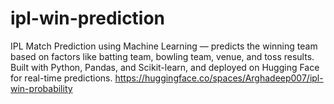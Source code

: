 # ipl-win-prediction
IPL Match Prediction using Machine Learning — predicts the winning team based on factors like batting team, bowling team, venue, and toss results. Built with Python, Pandas, and Scikit-learn, and deployed on Hugging Face for real-time predictions.
https://huggingface.co/spaces/Arghadeep007/ipl-win-probability
